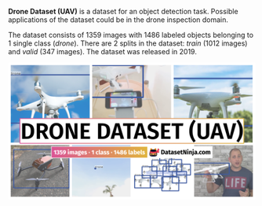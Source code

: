 **Drone Dataset (UAV)** is a dataset for an object detection task. Possible applications of the dataset could be in the drone inspection domain. 

The dataset consists of 1359 images with 1486 labeled objects belonging to 1 single class (*drone*). There are 2 splits in the dataset: *train* (1012 images) and *valid* (347 images). The dataset was released in 2019.

<img src="https://github.com/dataset-ninja/drone-dataset-uav/raw/main/visualizations/poster.png">
